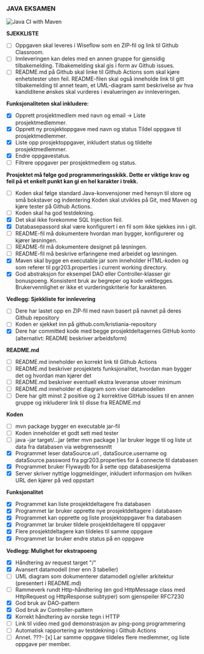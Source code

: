 ### JAVA EKSAMEN

![Java CI with Maven](https://github.com/kristiania/pgr203eksamen-tinaeile/workflows/Java%20CI%20with%20Maven/badge.svg)

**SJEKKLISTE**
- [ ] Oppgaven skal leveres i Wiseflow som en ZIP-fil og link til Github Classroom.
- [ ] Innleveringen kan deles med en annen gruppe for gjensidig tilbakemelding. Tilbakemelding skal gis i form av Github issues.
- [ ] README.md på Github skal linke til Github Actions som skal kjøre enhetstester uten feil. README-filen skal også inneholde link til gitt tilbakemelding til annet team, et UML-diagram samt beskrivelse av hva kandiditene ønskes skal vurderes i evalueringen av innleveringen.

**Funksjonaliteten skal inkludere:**
- [x] Opprett prosjektmedlem med navn og email -> Liste prosjektmedlemmer.
- [x] Opprett ny prosjektoppgave med navn og status Tildel oppgave til prosjektmedlemmer.
- [x] Liste opp prosjektoppgaver, inkludert status og tildelte prosjektmedlemmer.
- [x] Endre oppgavestatus.
- [ ] Filtrere oppgaver per prosjektmedlem og status.

**Prosjektet må følge god programmeringsskikk. Dette er viktige krav og feil på et enkelt punkt kan gi en hel karakter i trekk.**
- [ ] Koden skal følge standard Java-konvensjoner med hensyn til store og små bokstaver og indentering Koden skal utvikles på Git, med Maven og kjøre tester på Github Actions.
- [ ] Koden skal ha god testdekning.
- [x] Det skal ikke forekomme SQL Injection feil.
- [x] Databasepassord skal være konfigurert i en fil som ikke sjekkes inn i git.
- [ ] README-fil må dokumentere hvordan man bygger, konfigurerer og kjører løsningen.
- [ ] README-fil må dokumentere designet på løsningen.
- [ ] README-fil må beskrive erfaringene med arbeidet og løsningen.
- [x] Maven skal bygge en executable jar som inneholder HTML-koden og som referer til pgr203.properties i current working directory.
- [x] God abstraksjon for eksempel DAO eller Controller-klasser gir bonuspoeng. Konsistent bruk av begreper og kode vektlegges. Brukervennlighet er ikke et vurderingskriterie for karakteren.

**Vedlegg: Sjekkliste for innlevering**
- [ ] Dere har lastet opp en ZIP-fil med navn basert på navnet på deres Github repository
- [ ] Koden er sjekket inn på github.com/kristiania-repository
- [x] Dere har committed kode med begge prosjektdeltagernes GitHub konto (alternativt: README beskriver arbeidsform)

**README.md**
- [ ] README.md inneholder en korrekt link til Github Actions
- [ ] README.md beskriver prosjektets funksjonalitet, hvordan man bygger det og hvordan man kjører det
- [ ] README.md beskriver eventuell ekstra leveranse utover minimum
- [ ] README.md inneholder et diagram som viser datamodellen
- [ ] Dere har gitt minst 2 positive og 2 korrektive GitHub issues til en annen gruppe og inkluderer link til disse fra README.md

**Koden**
- [ ] mvn package bygger en executable jar-fil
- [ ] Koden inneholder et godt sett med tester
- [ ] java -jar target/...jar (etter mvn package ) lar bruker legge til og liste ut data fra databasen via webgrensesnitt
- [x] Programmet leser dataSource.url , dataSource.username og dataSource.password fra pgr203.properties for å connecte til databasen
- [x] Programmet bruker Flywaydb for å sette opp databaseskjema
- [x] Server skriver nyttige loggmeldinger, inkludert informasjon om hvilken URL den kjører på ved oppstart

**Funksjonalitet**
- [x] Programmet kan liste prosjektdeltagere fra databasen
- [x] Programmet lar bruker opprette nye prosjektdeltagere i databasen
- [x] Programmet kan opprette og liste prosjektoppgaver fra databasen
- [x] Programmet lar bruker tildele prosjektdeltagere til oppgaver
- [x] Flere prosjektdeltagere kan tildeles til samme oppgave
- [x] Programmet lar bruker endre status på en oppgave

**Vedlegg: Mulighet for ekstrapoeng**
- [x] Håndtering av request target "/"
- [x] Avansert datamodell (mer enn 3 tabeller)
- [ ] UML diagram som dokumenterer datamodell og/eller arkitektur (presentert i README.md)
- [ ] Rammeverk rundt Http-håndtering (en god HttpMessage class med HttpRequest og HttpResponse subtyper) som gjenspeiler RFC7230
- [x] God bruk av DAO-pattern
- [x] God bruk av Controller-pattern
- [x] Korrekt håndtering av norske tegn i HTTP
- [ ] Link til video med god demonstrasjon av ping-pong programmering
- [ ] Automatisk rapportering av testdekning i Github Actions
- [ ] Annet. ???- [x] Lar samme oppgave tildeles flere medlemmer, og liste oppgave per member.
